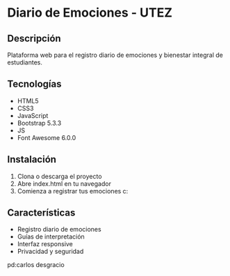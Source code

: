 # Diario de Emociones - UTEZ 
 
## Descripción 
Plataforma web para el registro diario de emociones y bienestar integral de estudiantes. 
 
## Tecnologías 
- HTML5 
- CSS3 
- JavaScript 
- Bootstrap 5.3.3 
- JS
- Font Awesome 6.0.0 
 
## Instalación 
1. Clona o descarga el proyecto 
2. Abre index.html en tu navegador 
3. Comienza a registrar tus emociones c:
 
## Características 
- Registro diario de emociones 
- Guías de interpretación 
- Interfaz responsive
- Privacidad y seguridad 

pd:carlos desgracio
